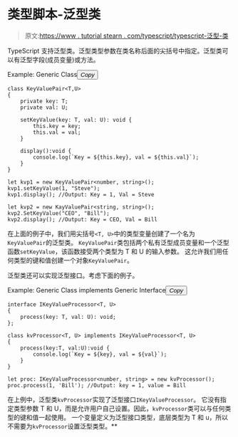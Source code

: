 # 类型脚本-泛型类

> 原文:[https://www . tutorial stearn . com/typescript/typescript-泛型-类](https://www.tutorialsteacher.com/typescript/typescript-generic-class)

TypeScript 支持泛型类。泛型类型参数在类名称后面的尖括号中指定。泛型类可以有泛型字段(成员变量)或方法。

Example: Generic Class<button class="copy-btn pull-right" title="Copy example code">*Copy*</button> 

```
class KeyValuePair<T,U>
{ 
    private key: T;
    private val: U;

    setKeyValue(key: T, val: U): void { 
        this.key = key;
        this.val = val;
    }

    display():void { 
        console.log(`Key = ${this.key}, val = ${this.val}`);
    }
}

let kvp1 = new KeyValuePair<number, string>();
kvp1.setKeyValue(1, "Steve");
kvp1.display(); //Output: Key = 1, Val = Steve 

let kvp2 = new KayValuePair<string, string>();
kvp2.SetKeyValue("CEO", "Bill"); 
kvp2.display(); //Output: Key = CEO, Val = Bill 
```

在上面的例子中，我们用尖括号`<T, U>`中的类型变量创建了一个名为`KeyValuePair`的泛型类。 `KeyValuePair`类包括两个私有泛型成员变量和一个泛型函数`setKeyValue`，该函数接受两个类型为 T 和 U 的输入参数。 这允许我们用任何类型的键和值创建一个对象`KeyValuePair`。

泛型类还可以实现泛型接口。考虑下面的例子。

Example: Generic Class implements Generic Interface<button class="copy-btn pull-right" title="Copy example code">*Copy*</button> 

```
interface IKeyValueProcessor<T, U>
{
    process(key: T, val: U): void;
};

class kvProcessor<T, U> implements IKeyValueProcessor<T, U>
{ 
    process(key:T, val:U):void { 
        console.log(`Key = ${key}, val = ${val}`);
    }
}

let proc: IKeyValueProcessor<number, string> = new kvProcessor();
proc.process(1, 'Bill'); //Output: key = 1, value = Bill 
```

在上例中，泛型类`kvProcessor`实现了泛型接口`IKeyValueProcessor`。 它没有指定类型参数 T 和 U，而是允许用户自己设置。因此，`kvProcessor`类可以与任何类型的键和值一起使用。 一个变量定义为泛型接口类型，底层类型为 T 和 u，所以不需要为`kvProcessor`设置泛型类型。**